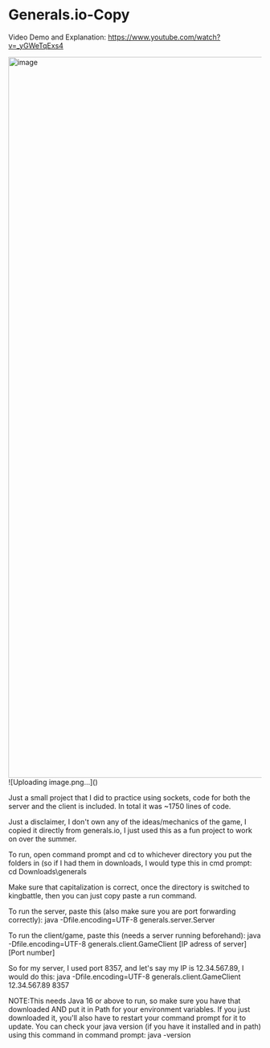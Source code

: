 # Generals.io-Copy
Video Demo and Explanation: https://www.youtube.com/watch?v=_yGWeTqExs4

<img width="1434" alt="image" src="https://github.com/smallboar/Generals.io-Copy/assets/56139007/f23c5462-f272-4ce4-85ad-affada411049">
![Uploading image.png…]()



Just a small project that I did to practice using sockets, code for both the server and the client is included. In total it was ~1750 lines of code.

Just a disclaimer, I don't own any of the ideas/mechanics of the game, I copied it directly from generals.io, I just used this as a fun project to work on over the summer.

To run, open command prompt and cd to whichever directory you put the folders in (so if I had them in downloads, I would type this in
cmd prompt: cd Downloads\generals

Make sure that capitalization is correct, once the directory is switched to kingbattle, then you can just copy paste a run command.

To run the server, paste this (also make sure you are port forwarding correctly):
java -Dfile.encoding=UTF-8 generals.server.Server





To run the client/game, paste this (needs a server running beforehand):
java -Dfile.encoding=UTF-8 generals.client.GameClient [IP adress of server] [Port number]

So for my server, I used port 8357, and let's say my IP is 12.34.567.89, I would do this:
java -Dfile.encoding=UTF-8 generals.client.GameClient 12.34.567.89 8357



NOTE:This needs Java 16 or above to run, so make sure you have that downloaded AND put it in Path for your environment variables. If you just downloaded it,
you'll also have to restart your command prompt for it to update. You can check your java version (if you have it installed and in path) using this
command in command prompt:
java -version
